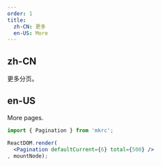 ```yaml
---
order: 1
title:
  zh-CN: 更多
  en-US: More
---
```


## zh-CN

更多分页。

## en-US

More pages.

````jsx
import { Pagination } from 'mkrc';

ReactDOM.render(
  <Pagination defaultCurrent={6} total={500} />
, mountNode);
````
